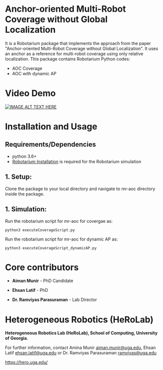 # Anchor-oriented Multi-Robot Coverage without Global Localization
It is a Robotarium package that implements the approach from the paper "Anchor-oriented Multi-Robot Coverage without Global Localization". It uses an anchor as a reference for multi-robot coverage using only relative localization. This package contains Robotarium Python codes:

  - AOC Coverage
  - AOC with dynamic AP

# Video Demo

[![IMAGE ALT TEXT HERE](https://img.youtube.com/vi/ged49YB1bh0/0.jpg)](https://www.youtube.com/watch?v=ged49YB1bh0)


# Installation and Usage

## Requirements/Dependencies

* python 3.6+
* [Robotarium Installation](https://pypi.org/project/robotarium-python-simulator/) is required for the Robotarium simulation

## 1. Setup:
Clone the package to your local directory and navigate to mr-aoc directory inside the package.

## 1. Simulation:
Run the robotarium script for mr-aoc for covergae as:

``` python3 executeCoverageScript.py ```

Run the robotarium script for mr-aoc for dynamic AP as:

``` python3 executeCoverageScript_dynamicAP.py ```


# Core contributors

* **Aiman Munir** - PhD Candidate

* **Ehsan Latif** - PhD

* **Dr. Ramviyas Parasuraman** - Lab Director


# Heterogeneous Robotics (HeRoLab)

**Heterogeneous Robotics Lab (HeRoLab), School of Computing, University of Georgia.** 

For further information, contact Amina Munir aiman.munir@uga.edu, Ehsan Latif ehsan.latif@uga.edu or Dr. Ramviyas Parasuraman ramviyas@uga.edu

https://hero.uga.edu/
